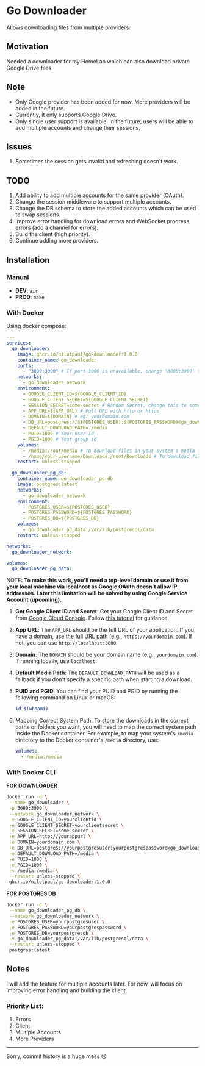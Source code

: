 # Go Downloader

Allows downloading files from multiple providers.

## Motivation

Needed a downloader for my HomeLab which can also download private Google Drive files.

## Note

- Only Google provider has been added for now. More providers will be added in the future.
- Currently, it only supports Google Drive.
- Only single user support is available. In the future, users will be able to add multiple accounts and change their sessions.

## Issues

1. Sometimes the session gets invalid and refreshing doesn't work.

## TODO

1. Add ability to add multiple accounts for the same provider (OAuth).
2. Change the session middleware to support multiple accounts.
3. Change the DB schema to store the added accounts which can be used to swap sessions.
4. Improve error handling for download errors and WebSocket progress errors (add a channel for errors).
5. Build the client (high priority).
6. Continue adding more providers.

## Installation

### Manual

- **DEV**: `air`
- **PROD**: `make`

### With Docker

Using docker compose:

```yml
---
services:
  go_downloader:
    image: ghcr.io/nilotpaul/go-downloader:1.0.0
    container_name: go_downloader
    ports:
      - "3000:3000" # If port 3000 is unavailable, change '3000:3000' to 'YOUR_PORT:3000'
    networks:
      - go_downloader_network
    environment:
      - GOOGLE_CLIENT_ID=${GOOGLE_CLIENT_ID}
      - GOOGLE_CLIENT_SECRET=${GOOGLE_CLIENT_SECRET}
      - SESSION_SECRET=some-secret # Random Secret, change this to something secure
      - APP_URL=${APP_URL} # Full URL with http or https
      - DOMAIN=${DOMAIN} # eg. yourdomain.com
      - DB_URL=postgres://${POSTGRES_USER}:${POSTGRES_PASSWORD}@go_downloader_pg_db:5432/${POSTGRES_DB}?sslmode=disable
      - DEFAULT_DOWNLOAD_PATH=./media
      - PUID=1000 # Your user id
      - PGID=1000 # Your group id
    volumes:
      - /media:/root/media # To download files in your system's media folder
      - /home/your-username/Downloads:/root/Downloads # To download files in your system's Downloads folder
    restart: unless-stopped

  go_downloader_pg_db:
    container_name: go_downloader_pg_db
    image: postgres:latest
    networks:
      - go_downloader_network
    environment:
      - POSTGRES_USER=${POSTGRES_USER}
      - POSTGRES_PASSWORD=${POSTGRES_PASSWORD}
      - POSTGRES_DB=${POSTGRES_DB}
    volumes:
      - go_downloader_pg_data:/var/lib/postgresql/data
    restart: unless-stopped

networks:
  go_downloader_network:

volumes:
  go_downloader_pg_data:
```

NOTE: **To make this work, you'll need a top-level domain or use it from your local machine via localhost as Google OAuth doesn't allow IP addresses. Later this limitation will be solved by using Google Service Account (upcoming).**

1. **Get Google Client ID and Secret**: Get your Google Client ID and Secret from [Google Cloud Console](https://console.cloud.google.com/). Follow [this tutorial](https://www.balbooa.com/help/gridbox-documentation/integrations/other/google-client-id) for guidance.

2. **App URL**: The `APP_URL` should be the full URL of your application. If you have a domain, use the full URL path (e.g., `https://yourdomain.com`). If not, you can use `http://localhost:3000`.

3. **Domain**: The `DOMAIN` should be your domain name (e.g., `yourdomain.com`). If running locally, use `localhost`.

4. **Default Media Path**: The `DEFAULT_DOWNLOAD_PATH` will be used as a fallback if you don't specify a specific path when starting a download.

5. **PUID and PGID**: You can find your PUID and PGID by running the following command on Linux or macOS:
   ```sh
   id $(whoami)
   ```
6. Mapping Correct System Path: To store the downloads in the correct paths or folders you want, you will need to map the correct system path inside the Docker container. For example, to map your system's `/media` directory to the Docker container's `/media` directory, use:
   ```yml
   volumes:
     - /media:/media
   ```

### With Docker CLI

**FOR DOWNLOADER**

```bash
docker run -d \
 --name go_downloader \
 -p 3000:3000 \
 --network go_downloader_network \
 -e GOOGLE_CLIENT_ID=yourclientid \
 -e GOOGLE_CLIENT_SECRET=yourclientsecret \
 -e SESSION_SECRET=some-secret \
 -e APP_URL=http://yourappurl \
 -e DOMAIN=yourdomain.com \
 -e DB_URL=postgres://yourpostgresuser:yourpostgrespassword@go_downloader_pg_db:5432/yourpostgresdb?sslmode=disable \
 -e DEFAULT_DOWNLOAD_PATH=/media \
 -e PUID=1000 \
 -e PGID=1000 \
 -v /media:/media \
 --restart unless-stopped \
 ghcr.io/nilotpaul/go-downloader:1.0.0
```

**FOR POSTGRES DB**

```bash
docker run -d \
 --name go_downloader_pg_db \
 --network go_downloader_network \
 -e POSTGRES_USER=yourpostgresuser \
 -e POSTGRES_PASSWORD=yourpostgrespassword \
 -e POSTGRES_DB=yourpostgresdb \
 -v go_downloader_pg_data:/var/lib/postgresql/data \
 --restart unless-stopped \
 postgres:latest
```

## Notes

I will add the feature for multiple accounts later. For now, will focus on improving error handling and building the client.

### Priority List:

1. Errors
2. Client
3. Multiple Accounts
4. More Providers

---

Sorry, commit history is a huge mess 😢
